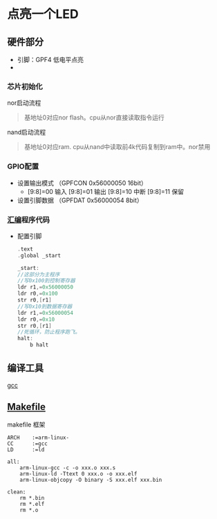 # 点亮一个LED

## 硬件部分
* 引脚：GPF4 低电平点亮   
* 

 
### 芯片初始化
nor启动流程
> 基地址0对应nor flash。cpu从nor直接读取指令运行

nand启动流程
> 基地址0对应ram. cpu从nand中读取前4k代码复制到ram中。nor禁用

### GPIO配置
* 设置输出模式 （GPFCON 0x56000050 16bit）
  - [9:8]=00 输入
    [9:8]=01 输出
    [9:8]=10 中断
    [9:8]=11 保留
* 设置引脚数据 （GPFDAT 0x56000054 8bit）

 
### [汇编](./asm.md)程序代码
* 配置引脚
    ```c
    .text
    .global _start
    
    _start:
    //这部分为主程序
    //写0x100到控制寄存器
    ldr r1,=0x56000050
    ldr r0,=0x100
    str r0,[r1]
    //写0x10到数据寄存器
    ldr r1,=0x56000054
    ldr r0,=0x10
    str r0,[r1]
    //死循环，防止程序跑飞。
    halt:
        b halt
    ```


## 编译工具
[gcc](./gcc.md/#gcc_v)

## [Makefile](./makefile.md/)
makefile 框架
```
ARCH 	:=arm-linux-
CC   	:=gcc
LD		:=ld

all:
	arm-linux-gcc -c -o xxx.o xxx.s
	arm-linux-ld -Ttext 0 xxx.o -o xxx.elf
	arm-linux-objcopy -O binary -S xxx.elf xxx.bin

clean:
	rm *.bin
	rm *.elf
	rm *.o  
```